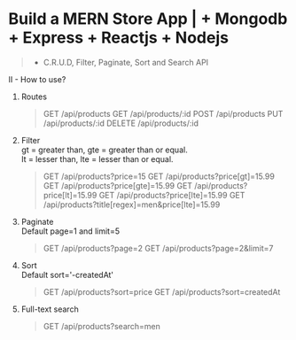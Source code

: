 # Build a MERN Store App | + Mongodb + Express + Reactjs + Nodejs

> - C.R.U.D, Filter, Paginate, Sort and Search API

II - How to use?

1. Routes


    > GET    /api/products
    > GET    /api/products/:id
    > POST   /api/products
    > PUT    /api/products/:id
    > DELETE /api/products/:id

2. Filter  
   gt = greater than, gte = greater than or equal.  
   lt = lesser than, lte = lesser than or equal.


    > GET /api/products?price=15
    > GET /api/products?price[gt]=15.99
    > GET /api/products?price[gte]=15.99
    > GET /api/products?price[lt]=15.99
    > GET /api/products?price[lte]=15.99
    > GET /api/products?title[regex]=men&price[lte]=15.99

3. Paginate  
   Default page=1 and limit=5


    > GET /api/products?page=2
    > GET /api/products?page=2&limit=7

4. Sort  
   Default sort='-createdAt'


    > GET /api/products?sort=price
    > GET /api/products?sort=createdAt

5. Full-text search


    > GET /api/products?search=men
